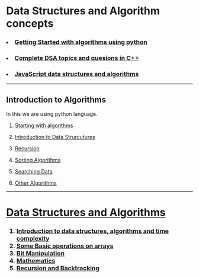 # Data Structures and Algorithm concepts

### <li> <a href="#intro">Getting Started with algorithms using python</a>
### <li><a href="#dsa-one">Complete DSA topics and quesions in C++</a>
### <li><a href="">JavaScript data structures and algorithms</a>

<hr>

<h2 id="intro"> Introduction to Algorithms</h2>
<p>In this we are using python language.</p>

 1. <a href="algorithms_concepts/introduction/start.py">Starting with algorithms</a>
 2. <a href="algorithms_concepts/data_structures">Introduction to  Data Strurcutures</a>

3. <a href="algorithms_concepts/recursion"> Recursion</a>

4. <a href="algorithms_concepts/sorting"> Sorting Algorithms</a>


5. <a href="algorithms_concepts/searching_data">Searching Data</a>


6. <a href="algorithms_concepts/other_algorithms"> Other Algorithms</a>
<hr>

<h1 id="dsa-one"><a href="dsa-one"> Data Structures and Algorithms</a></h1>
<h3>
<ol>

<li><a href="dsa-one/introduction">Introduction to data structures, algorithms and time complexity</a>
<li><a href="dsa-one/array">Some Basic operations on arrays</a>
<li><a href="dsa-one/bit-manipulation">Bit Manipulation</a>
<li><a href="dsa-one/mathematics">Mathematics</a>
<li><a href="dsa-one/recursion-and-backtracking">Recursion and Backtracking</a>



</ol>
</h3>

